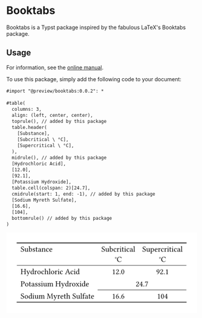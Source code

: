 # Booktabs

Booktabs is a Typst package inspired by the fabulous LaTeX's Booktabs package.


## Usage

For information, see the [online manual](https://bzindovic.github.io/booktabs/docs).

To use this package, simply add the following code to your document:

```typ
#import "@preview/booktabs:0.0.2": *

#table(
  columns: 3,
  align: (left, center, center),
  toprule(), // added by this package
  table.header(
    [Substance],
    [Subcritical \ °C],
    [Supercritical \ °C],
  ),
  midrule(), // added by this package
  [Hydrochloric Acid],
  [12.0],
  [92.1],
  [Potassium Hydroxide],
  table.cell(colspan: 2)[24.7],
  cmidrule(start: 1, end: -1), // added by this package
  [Sodium Myreth Sulfate],
  [16.6],
  [104],
  bottomrule() // added by this package
)
```
[<img src="./examples/simple_table.png">](./examples/simple_table.pdf)

